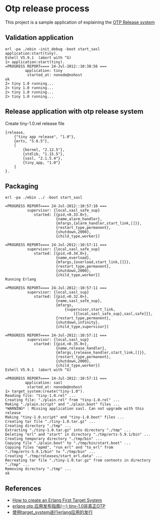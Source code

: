 Otp release process
===================

This project is a sample application of explaining the [OTP Release system](http://erlang.org/doc/design_principles/release_handling.html#11)

Validation application
----------------------

    erl -pa ./ebin -init_debug -boot start_sasl
	application:start(tiny).
	Eshell V5.9.1  (abort with ^G)
	1> application:start(tiny).
	=PROGRESS REPORT==== 24-Jul-2012::10:38:56 ===
	         application: tiny
	          started_at: nonode@nohost
	ok
	2> tiny 1.0 running...
	2> tiny 1.0 running...
	2> tiny 1.0 running...
	2> tiny 1.0 running...
	
	
Release application with otp release system
-------------------------------------------

Create tiny-1.0.rel release file

	{release, 
		{"tiny app release", "1.0"}, 
		{erts, "5.6.5"},
		[
			{kernel, "2.12.5"},
		    {stdlib, "1.15.5"},
		    {sasl, "2.1.5.4"},
		    {tiny_app, "1.0"}
		]
	}.

Packaging
---------

	erl -pa ./ebin ../ -boot start_sasl
	
	=PROGRESS REPORT==== 24-Jul-2012::10:57:10 ===
	          supervisor: {local,sasl_safe_sup}
	             started: [{pid,<0.33.0>},
	                       {name,alarm_handler},
	                       {mfargs,{alarm_handler,start_link,[]}},
	                       {restart_type,permanent},
	                       {shutdown,2000},
	                       {child_type,worker}]
	
	=PROGRESS REPORT==== 24-Jul-2012::10:57:11 ===
	          supervisor: {local,sasl_safe_sup}
	             started: [{pid,<0.34.0>},
	                       {name,overload},
	                       {mfargs,{overload,start_link,[]}},
	                       {restart_type,permanent},
	                       {shutdown,2000},
	                       {child_type,worker}]
	Running Erlang
	
	=PROGRESS REPORT==== 24-Jul-2012::10:57:11 ===
	          supervisor: {local,sasl_sup}
	             started: [{pid,<0.32.0>},
	                       {name,sasl_safe_sup},
	                       {mfargs,
	                           {supervisor,start_link,
	                               [{local,sasl_safe_sup},sasl,safe]}},
	                       {restart_type,permanent},
	                       {shutdown,infinity},
	                       {child_type,supervisor}]
	
	=PROGRESS REPORT==== 24-Jul-2012::10:57:11 ===
	          supervisor: {local,sasl_sup}
	             started: [{pid,<0.35.0>},
	                       {name,release_handler},
	                       {mfargs,{release_handler,start_link,[]}},
	                       {restart_type,permanent},
	                       {shutdown,2000},
	                       {child_type,worker}]
	Eshell V5.9.1  (abort with ^G)
	
	=PROGRESS REPORT==== 24-Jul-2012::10:57:11 ===
	         application: sasl
	          started_at: nonode@nohost
	1> target_system:create("tiny-1.0").
	Reading file: "tiny-1.0.rel" ...
	Creating file: "./plain.rel" from "tiny-1.0.rel" ...
	Making "./plain.script" and "./plain.boot" files ...
	*WARNING* : Missing application sasl. Can not upgrade with this release
	Making "tiny-1.0.script" and "tiny-1.0.boot" files ...
	Creating tar file "./tiny-1.0.tar.gz" ...
	Creating directory "./tmp" ...
	Extracting "./tiny-1.0.tar.gz" into directory "./tmp" ...
	Deleting "erl" and "start" in directory "./tmp/erts-5.9.1/bin" ...
	Creating temporary directory "./tmp/bin" ...
	Copying file "./plain.boot" to "./tmp/bin/start.boot" ...
	Copying files "epmd", "run_erl" and "to_erl" from
	"./tmp/erts-5.9.1/bin" to "./tmp/bin" ...
	Creating "./tmp/releases/start_erl.data" ...
	Recreating tar file "./tiny-1.0.tar.gz" from contents in directory "./tmp" ...
	Removing directory "./tmp" ...
	ok
	
References
----------

* [How to create an Erlang First Target System](http://streamhacker.com/2009/07/02/how-to-create-an-erlang-first-target-system/)
* [erlang otp 应用发布指南(一) tiny-1.0非真正OTP](http://erlangdisplay.iteye.com/blog/342819)
* [使用target_system进行erlang应用的发行 ](http://blog.csdn.net/sw2wolf/article/details/6797716)
